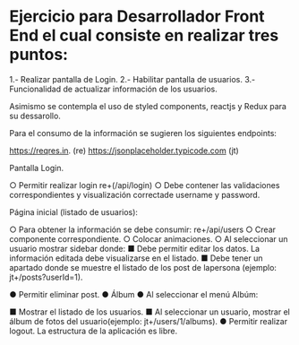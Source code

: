 # Ejercicio para Desarrollador Front End el cual consiste en realizar tres puntos:

1.- Realizar pantalla de Login.
2.- Habilitar pantalla de usuarios.
3.- Funcionalidad de actualizar información de los usuarios.

Asimismo se contempla el uso de styled components, reactjs y Redux para su dessarollo.

Para el consumo de la información se sugieren los siguientes endpoints:

https://reqres.in. (re)
https://jsonplaceholder.typicode.com (jt)

Pantalla Login.

○ Permitir realizar login re+(/api/login)
○ Debe contener las validaciones correspondientes y visualización correctade username y password.

Página inicial (listado de usuarios):

○ Para obtener la información se debe consumir: re+/api/users
○ Crear componente correspondiente. ○ Colocar animaciones. ○ Al seleccionar un usuario mostrar sidebar donde:
■ Debe permitir editar los datos. La información editada debe visualizarse en el listado. 
■ Debe tener un apartado donde se muestre el listado de los post de lapersona (ejemplo: jt+/posts?userId=1). 

● Permitir eliminar post. ● Álbum
● Al seleccionar el menú Albúm:

■ Mostrar el listado de los usuarios. 
■ Al seleccionar un usuario, mostrar el álbum de fotos del usuario(ejemplo:
jt+/users/1/albums). 
● Permitir realizar logout. 
La estructura de la aplicación es libre.